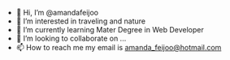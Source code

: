 - 👋 Hi, I’m @amandafeijoo
- 👀 I’m interested in traveling and nature
- 🌱 I’m currently learning Mater Degree in Web Developer
- 💞️ I’m looking to collaborate on ...
- 📫 How to reach me my email is amanda_feijoo@hotmail.com

<!---
amandafeijoo/amandafeijoo is a ✨ special ✨ repository because its `README.md` (this file) appears on your GitHub profile.
You can click the Preview link to take a look at your changes.
--->
